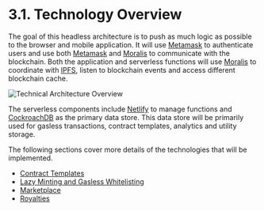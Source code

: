 # 3.1. Technology Overview

The goal of this headless architecture is to push as much logic as possible to the browser and mobile application. It will use [Metamask](https://metamask.io/) to authenticate users and use both [Metamask](https://metamask.io/) and [Moralis](https://moralis.io/) to communicate with the blockchain. Both the application and serverless functions will use [Moralis](https://moralis.io/) to coordinate with [IPFS](https://ipfs.io/), listen to blockchain events and access different blockchain cache.

![Technical Architecture Overview](https://user-images.githubusercontent.com/120378/154852580-f39da7c7-b044-4e7a-b956-ee19fd132a9b.png)

The serverless components include [Netlify](https://www.netlify.com/) to manage functions and [CockroachDB](https://www.cockroachlabs.com/product/) as the primary data store. This data store will be primarily used for gasless transactions, contract templates, analytics and utility storage.

The following sections cover more details of the technologies that will be implemented.

 * [Contract Templates](./3.2.-contract-templates.md)
 * [Lazy Minting and Gasless Whitelisting](./3.3.-lazy-minting-and-gasless-whitelisting.md)
 * [Marketplace](./3.4.-marketplace.md)
 * [Royalties](./3.5.-royalties.md)
